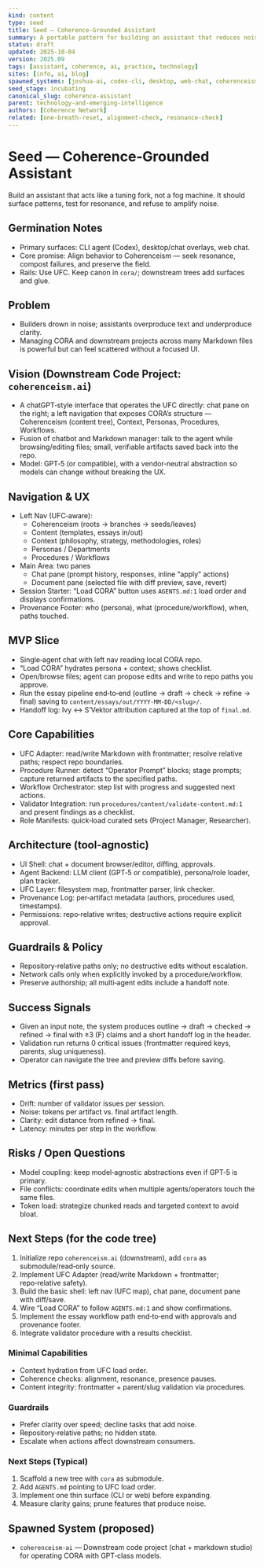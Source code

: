 ```yaml
---
kind: content
type: seed
title: Seed — Coherence‑Grounded Assistant
summary: A portable pattern for building an assistant that reduces noise and acts by Coherenceism; downstream code project provides a chat+markdown studio for managing CORA and projects.
status: draft
updated: 2025-10-04
version: 2025.09
tags: [assistant, coherence, ai, practice, technology]
sites: [info, ai, blog]
spawned_systems: [joshua-ai, codex-cli, desktop, web-chat, coherenceism-ai]
seed_stage: incubating
canonical_slug: coherence-assistant
parent: technology-and-emerging-intelligence
authors: [Coherence Network]
related: [one-breath-reset, alignment-check, resonance-check]
---
```


# Seed — Coherence‑Grounded Assistant

Build an assistant that acts like a tuning fork, not a fog machine. It should surface patterns, test for resonance, and refuse to amplify noise.

## Germination Notes
- Primary surfaces: CLI agent (Codex), desktop/chat overlays, web chat.
- Core promise: Align behavior to Coherenceism — seek resonance, compost failures, and preserve the field.
- Rails: Use UFC. Keep canon in `cora/`; downstream trees add surfaces and glue.

## Problem
- Builders drown in noise; assistants overproduce text and underproduce clarity.
- Managing CORA and downstream projects across many Markdown files is powerful but can feel scattered without a focused UI.

## Vision (Downstream Code Project: `coherenceism.ai`)
- A chatGPT‑style interface that operates the UFC directly: chat pane on the right; a left navigation that exposes CORA’s structure — Coherenceism (content tree), Context, Personas, Procedures, Workflows.
- Fusion of chatbot and Markdown manager: talk to the agent while browsing/editing files; small, verifiable artifacts saved back into the repo.
- Model: GPT‑5 (or compatible), with a vendor‑neutral abstraction so models can change without breaking the UX.

## Navigation & UX
- Left Nav (UFC‑aware):
  - Coherenceism (roots → branches → seeds/leaves)
  - Content (templates, essays in/out)
  - Context (philosophy, strategy, methodologies, roles)
  - Personas / Departments
  - Procedures / Workflows
- Main Area: two panes
  - Chat pane (prompt history, responses, inline “apply” actions)
  - Document pane (selected file with diff preview, save, revert)
- Session Starter: “Load CORA” button uses `AGENTS.md:1` load order and displays confirmations.
- Provenance Footer: who (persona), what (procedure/workflow), when, paths touched.

## MVP Slice
- Single‑agent chat with left nav reading local CORA repo.
- “Load CORA” hydrates persona + context; shows checklist.
- Open/browse files; agent can propose edits and write to repo paths you approve.
- Run the essay pipeline end‑to‑end (outline → draft → check → refine → final) saving to `content/essays/out/YYYY-MM-DD/<slug>/`.
- Handoff log: Ivy ↔ S’Vektor attribution captured at the top of `final.md`.

## Core Capabilities
- UFC Adapter: read/write Markdown with frontmatter; resolve relative paths; respect repo boundaries.
- Procedure Runner: detect “Operator Prompt” blocks; stage prompts; capture returned artifacts to the specified paths.
- Workflow Orchestrator: step list with progress and suggested next actions.
- Validator Integration: run `procedures/content/validate-content.md:1` and present findings as a checklist.
- Role Manifests: quick‑load curated sets (Project Manager, Researcher).

## Architecture (tool‑agnostic)
- UI Shell: chat + document browser/editor, diffing, approvals.
- Agent Backend: LLM client (GPT‑5 or compatible), persona/role loader, plan tracker.
- UFC Layer: filesystem map, frontmatter parser, link checker.
- Provenance Log: per‑artifact metadata (authors, procedures used, timestamps).
- Permissions: repo‑relative writes; destructive actions require explicit approval.

## Guardrails & Policy
- Repository‑relative paths only; no destructive edits without escalation.
- Network calls only when explicitly invoked by a procedure/workflow.
- Preserve authorship; all multi‑agent edits include a handoff note.

## Success Signals
- Given an input note, the system produces outline → draft → checked → refined → final with ≥3 (F) claims and a short handoff log in the header.
- Validation run returns 0 critical issues (frontmatter required keys, parents, slug uniqueness).
- Operator can navigate the tree and preview diffs before saving.

## Metrics (first pass)
- Drift: number of validator issues per session.
- Noise: tokens per artifact vs. final artifact length.
- Clarity: edit distance from refined → final.
- Latency: minutes per step in the workflow.

## Risks / Open Questions
- Model coupling: keep model‑agnostic abstractions even if GPT‑5 is primary.
- File conflicts: coordinate edits when multiple agents/operators touch the same files.
- Token load: strategize chunked reads and targeted context to avoid bloat.

## Next Steps (for the code tree)
1) Initialize repo `coherenceism.ai` (downstream), add `cora` as submodule/read‑only source.
2) Implement UFC Adapter (read/write Markdown + frontmatter; repo‑relative safety).
3) Build the basic shell: left nav (UFC map), chat pane, document pane with diff/save.
4) Wire “Load CORA” to follow `AGENTS.md:1` and show confirmations.
5) Implement the essay workflow path end‑to‑end with approvals and provenance footer.
6) Integrate validator procedure with a results checklist.

### Minimal Capabilities
- Context hydration from UFC load order.
- Coherence checks: alignment, resonance, presence pauses.
- Content integrity: frontmatter + parent/slug validation via procedures.

### Guardrails
- Prefer clarity over speed; decline tasks that add noise.
- Repository‑relative paths; no hidden state.
- Escalate when actions affect downstream consumers.

### Next Steps (Typical)
1) Scaffold a new tree with `cora` as submodule.
2) Add `AGENTS.md` pointing to UFC load order.
3) Implement one thin surface (CLI or web) before expanding.
4) Measure clarity gains; prune features that produce noise.

## Spawned System (proposed)
- `coherenceism-ai` — Downstream code project (chat + markdown studio) for operating CORA with GPT‑class models.
